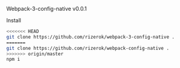 Webpack-3-config-native v0.0.1

Install
```sh
<<<<<<< HEAD
git clone https://github.com/rizerok/webpack-3-config-native .
=======
git clone https://github.com/rizerok/webpack-config-native .
>>>>>>> origin/master
npm i
```